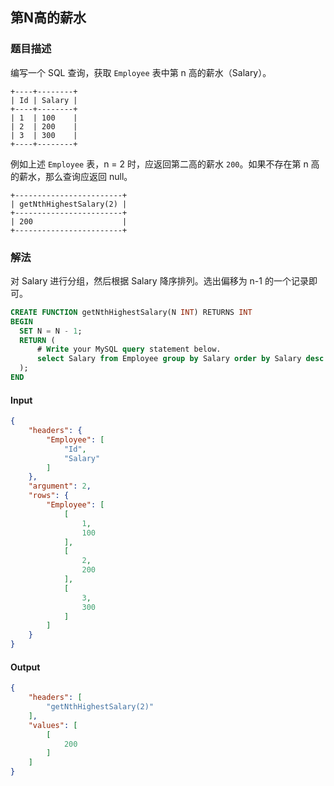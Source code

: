 ## 第N高的薪水
### 题目描述

编写一个 SQL 查询，获取 `Employee` 表中第 n 高的薪水（Salary）。
```
+----+--------+
| Id | Salary |
+----+--------+
| 1  | 100    |
| 2  | 200    |
| 3  | 300    |
+----+--------+
```

例如上述 `Employee` 表，n = 2 时，应返回第二高的薪水 `200`。如果不存在第 n 高的薪水，那么查询应返回 null。
```
+------------------------+
| getNthHighestSalary(2) |
+------------------------+
| 200                    |
+------------------------+
```

### 解法
对 Salary 进行分组，然后根据 Salary 降序排列。选出偏移为 n-1 的一个记录即可。

```sql
CREATE FUNCTION getNthHighestSalary(N INT) RETURNS INT
BEGIN
  SET N = N - 1;
  RETURN (
      # Write your MySQL query statement below.
      select Salary from Employee group by Salary order by Salary desc limit 1 offset N
  );
END

```

#### Input
```json
{
    "headers": {
        "Employee": [
            "Id",
            "Salary"
        ]
    },
    "argument": 2,
    "rows": {
        "Employee": [
            [
                1,
                100
            ],
            [
                2,
                200
            ],
            [
                3,
                300
            ]
        ]
    }
}
```

#### Output
```json
{
    "headers": [
        "getNthHighestSalary(2)"
    ],
    "values": [
        [
            200
        ]
    ]
}
```